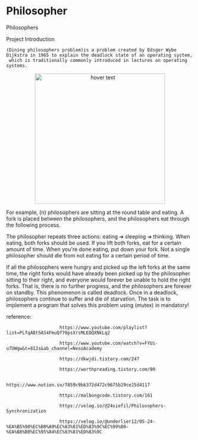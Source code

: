# Philosopher
Philosophers 


Project Introduction

    (Dining philosophers problem)is a problem created by Edsger Wybe Dijkstra in 1965 to explain the deadlock state of an operating system,
     which is traditionally commonly introduced in lectures on operating systems.

<p align="center">
  <img src="https://velog.velcdn.com/images%2Fdogfootbirdfoot%2Fpost%2F126372e4-5c99-4115-aff4-4854d2758c17%2Fphilosophers.png" width="350" title="hover text">
</p>

For example, (n) philosophers are sitting at the round table and eating. A fork is placed between the philosophers, and the philosophers eat through the following process.

The philosopher repeats three actions:
                                        eating ➔ sleeping ➔ thinking.
    When eating, both forks should be used.
    If you lift both forks, eat for a certain amount of time.
    When you're done eating, put down your fork.
    Not a single philosopher should die from not eating for a certain period of time.
        
If all the philosophers were hungry and picked up the left forks at the same time,
the right forks would have already been picked up by the philosopher sitting to their right, 
and everyone would forever be unable to hold the right forks. That is, there is no further progress,
and the philosophers are forever on standby. This phenomenon is called deadlock.
Once in a deadlock, philosophers continue to suffer and die of starvation.
The task is to implement a program that solves this problem using (mutex) in mandatory!

reference:


                        https://www.youtube.com/playlist?list=PLfqABt5AS4FmuQf70psXrsMLEDQXNkLq2
                        
                        https://www.youtube.com/watch?v=FYUi-u7UWgw&t=812s&ab_channel=NesoAcademy
                        
                        https://dkwjdi.tistory.com/247
                        
                        https://worthpreading.tistory.com/90
                        
                        https://www.notion.so/7859c9b6372d472c9675b29ce25d4117
                        
                        https://malbongcode.tistory.com/161
                           
                        https://velog.io/@24siefil/Philosophers-Synchronization
                        
                        https://velog.io/@underlier12/OS-24-%EA%B5%90%EC%B0%A9%EC%83%81%ED%83%9C%EC%99%80-%EA%B8%B0%EC%95%84%EC%83%81%ED%83%9C
